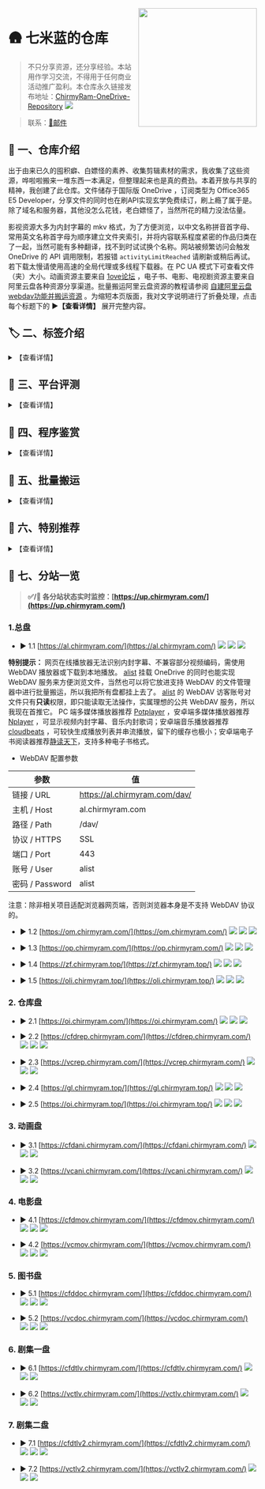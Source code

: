 <img align="right" width="240" src="https://cdn.jsdelivr.net/gh/ChirmyRam/ChirmyRam-OneDrive-Repository/odlogo.png">

# 🛖 七米蓝的仓库


> 不只分享资源，还分享经验。本站用作学习交流，不得用于任何商业活动推广盈利。本仓库永久链接发布地址：[ChirmyRam-OneDrive-Repository](https://github.com/ChirmyRam/ChirmyRam-OneDrive-Repository) [![](https://img.shields.io/github/forks/ChirmyRam/ChirmyRam-OneDrive-Repository?style=social&label=star)](https://github.com/ChirmyRam/ChirmyRam-OneDrive-Repository) 

> 联系：[📧邮件](https://mail.qq.com/cgi-bin/qm_share?t=qm_mailme&email=office@chirmyram.top)

## 🎤 一、仓库介绍

出于由来已久的囤积癖、白嫖怪的素养、收集剪辑素材的需求，我收集了这些资源，哗啦啦搬来一堆东西一本满足，但整理起来也是真的费劲。本着开放与共享的精神，我创建了此仓库。文件储存于国际版 OneDrive ，订阅类型为 Office365 E5 Developer，分享文件的同时也在刷API实现玄学免费续订，刷上瘾了属于是。除了域名和服务器，其他没怎么花钱，老白嫖怪了，当然所花的精力没法估量。

影视资源大多为内封字幕的 mkv 格式，为了方便浏览，以中文名称拼音首字母、常用英文名称首字母为顺序建立文件夹索引，并将内容联系程度紧密的作品归类在了一起，当然可能有多种翻译，找不到时试试换个名称。网站被频繁访问会触发 OneDrive 的 API 调用限制，若报错 `activityLimitReached` 请刷新或稍后再试。若下载太慢请使用高速的全局代理或多线程下载器。在 PC UA 模式下可查看文件（夹）大小。动画资源主要来自 [1ove论坛](https://www.qian.blue/archives/1ove-club.html) ，电子书、电影、电视剧资源主要来自阿里云盘各种资源分享渠道。批量搬运阿里云盘资源的教程请参阅 [自建阿里云盘webdav功能并搬运资源](https://www.chirmyram.top/archives/aliyunwebdav) 。为缩短本页版面，我对文字说明进行了折叠处理，点击每个标题下的 **▶【查看详情】** 展开完整内容。

## 🏷️ 二、标签介绍

<details>
  <summary>【查看详情】</summary>

### 1. 盘符介绍

不同的OneDrive目录程序所能挂载账户数量不尽相同，而我又不忍舍弃，所以部分网站同时挂载了六个盘，部分只挂载了一个盘。当然 **Root** 这个盘符是对网站整体六个盘抽象而言的，并不存在这样一个OneDrive账户。

- ![](https://img.shields.io/badge/Root-orange) 总盘 ：同时挂载以下六个盘。
- ![](https://img.shields.io/badge/Rep-orange) 仓库盘 ：存放杂七杂八的资源。
- ![](https://img.shields.io/badge/Ani-orange) 动画盘 ：存放动画资源。
- ![](https://img.shields.io/badge/Mov-orange) 电影盘 ：存放电影、纪录片资源。
- ![](https://img.shields.io/badge/Doc-orange) 图书盘 ：存放电子书资源。
- ![](https://img.shields.io/badge/Tlv1-orange) 剧集一盘 ：存放亚洲电视剧资源。
- ![](https://img.shields.io/badge/Tlv2-orange) 剧集二盘 ：存放欧美电视剧资源。

### 2. 标签介绍

绿色标签为**部署平台**，黑蓝标签为部署所用的**程序工具**，橙色标签为**挂载盘符**。可点击标签直接访问相关官网，程序软件均有部署教程。

以 [![](https://img.shields.io/badge/CFW-brightgreen?&style=flat)](https://www.cloudflare.com/zh-cn/) [![](https://img.shields.io/github/stars/qkqpttgf/OneManager-cfworkerskv?style=flat&label=star)](https://github.com/qkqpttgf/OneManager-cfworkerskv) [![](https://img.shields.io/badge/Root-orange?&style=flat)](https://com.chirmyram.com/) 为例，意为在 **CFW** 上使用 **OneManager** 挂载了**六个盘**。

</details>

## 🛫 三、平台评测

<details>
  <summary>【查看详情】</summary>

首先引入两个概念：SaaS ， PaaS。
SaaS ，Software-as-a-Service ，意为软件即服务。平台为用户提供软件部署、托管服务，用户不必自己配置。
PaaS ，Platform as a Service ，意为平台即服务。平台为用户提供软件开发、运行环境等整套服务，侧重于开发。

这是我的浅薄理解，当然在这里也不必深入理解、甚至还会混为一谈，介绍它俩是为了方便在谷歌搜索相关内容，同义搜索词还有 free cloud container 、free cloud hosting 等等。只需要知道这些平台都有一个共同的特点：用户可以将程序项目放到云服务平台持续运行，平台已经预先提供了相应的运行环境。

为了方便这里就简称云平台了，以此来看，如[腾讯云函数](https://cloud.tencent.com/product/scf/)、 [heroku](https://www.heroku.com/) 已经是为众多折腾玩家所周知。部署方式多为从 github 仓库拉取源码、使用CLI命令行工具从本地上传源码等，大多为 docker 容器服务构建，即源码等东西放进去就没法修改或取不出来，不同于 VPS 具有完整的 Linux 环境，这些云平台的环境都是指定的，选则后除非删除否则无法自由更改。这类云平台在国内较少，就那几大云服务商的云函数，限制比较多，国外倒是多如牛毛，这里有一个别人总结的、为开发者提供一定免费额度服务的平台 [free-for-dev](https://github.com/ripienaar/free-for-dev) ，点进每个平台应直奔 Price 页面看价格套餐。薅羊毛必备，我上穷碧落下黄泉尝试了好几家，实在折腾得够呛。

|平台|性质|免费额度|主要限制|部署方式|自定义域名|
|----|----|----|----|----|----|
|[heroku](https://www.heroku.com/)|虚拟化容器服务|每月总计550小时、绑定信用卡达1000小时|超30分钟不活跃将休眠并重置数据、每24小时重启并重置数据|拉取 github 仓库、CLI 命令行工具|绑定信用卡才能自定义域名，否则自行反代、付费才能配置 https|
|[vercel](https://vercel.com/)|静态网页服务|每月总计100G流量|每天部署100次、部署的网站被访问过多会发邮件警告封号|拉取 github 仓库、CLI 命令行工具|通过 CNAME 解析自定义域名、自动生成 SSL 证书、自动重定向至 https|
|[glitch](https://glitch.com/)|静态网页服务|每月总计1000小时|超30分钟不活跃将休眠|拉取 github 仓库|通过 CNAME 解析自定义域名、自动生成 SSL 证书、自动重定向至 https|
|[netlify](https://www.netlify.com/)|静态网页服务|每月总计100G流量、每月总计构建300分钟、站点数量无限|只能同时构建1个实例|拉取 github 仓库、CLI 命令行工具|通过 CNAME 解析自定义域名、自动生成 SSL 证书、自动重定向至 https|
|[okteto](https://okteto.com/)|虚拟化容器服务|最大部署10个实例|每日重置数据、容易封号|拉取 github 仓库、docker 命令、CLI 命令行工具|免费版不支持，自行反代|
|[railway](https://railway.app/)|虚拟化容器服务|每月5美刀|需要使用注册已达30天的 github 账户来注册它、风控较严|拉取 github 仓库、CLI 命令行工具|通过 CNAME 解析自定义域名、自动生成 SSL 证书|
|[fly.io](https://fly.io/)|虚拟化容器服务|每月总计2340小时、160G流量|需绑定信用卡才能获得（不验证扣款）、各地区流量额度不同|CLI 命令行工具|通过 CNAME 解析自定义域名、自动生成 SSL 证书、不会重定向至 https|
|[render](https://render.com/)|虚拟化容器服务|静态网页每月100G流量、 Web 服务每月总计750小时|需绑定信用卡才能获得Web服务额度（会验证扣款）、 Web 服务超15分钟不活跃将休眠并重置数据、 Web 服务随时重置并丢失数据|拉取 github 仓库|通过 CNAME 解析自定义域名、自动生成 SSL 证书、自动重定向至 https|
|[koyeb](https://www.koyeb.com/)|虚拟化容器服务|2个实例|注册需要等待审核、实例会重启丢失数据|拉取 github 仓库、docker 命令、CLI 命令行工具|目前不支持，自行反代|
|[replit](https://replit.com/)|IDE 服务|500M储存空间、500M RAM、0.2 - 0.5 vCPUs|IDE 终端无 root 权限、实例不活跃将休眠|拉取 github 仓库、IDE 终端执行|通过 CNAME 解析自定义域名、自动生成 SSL 证书、自动重定向至 https|
|[goorm](https://ide.goorm.io/)|IDE 服务|5个实例|只能同时运行一个实例、实例不活跃将休眠|IDE 终端执行|免费版不支持，自行反代|
|[cloudflare](https://www.cloudflare.com/zh-cn/)|CDN 、域名、代码托管服务| CFW 请求10W次/天、 CFP 请求10W次/天|自定义域名必须更改域名 NS 至 cloudflare|CFW 为手动填写代码或从 github 仓库拉取、CFP 为从 github 仓库拉取代码|CFW 为配置路由规则并 CNAME 解析域名，可能需要配置页面规则实现自动重定向到 https 、CFP 为直接 CNAME 解析域名并直接重定向至 https|

解读：

- 简介：部分超过一定时间不活跃会休眠的容器平台，适合部署那些即搭即用的项目，比如代理节点、解析下载工具、静态网页服务等测试项目，否则再次唤醒丢失部署后的所有更改超级麻烦，一夜回到解放前。使用免费的云数据库平台可以有效解决重置数据的问题，前提是这些项目支持使用数据库而且数据量不能太大，如 MySQL 云数据库 [db4free](https://db4free.net/) 、PostgreSQL 云数据库 [ElephantSQL](https://www.elephantsql.com/) 、MongoDB 云数据库 [MongoDB](https://www.mongodb.com/) 。

- 虚拟化容器服务：非常容易丢数据，所谓丢数据也就是恢复到初始状态，期间的任何更改被还原，不适合拿来弄经常变动的东西，比如挂载 OneDrive 就需会经常刷新 refresh token 。那有什么不会经常变的东西呢？比如一些纯工具站，如我搭的 [m3u8 视频在线下载器](https://m3.chirmyram.com/) 、网站监控工具 [Uptime Kuma](https://up.chirmyram.com/) ，前者属于静态网页且工作时比较吃CPU，上表很多平台可以部署，后者为 JavaScript 程序，需要 nodejs 环境或使用 docker 部署，提前配置好，连同配置一起丢进去部署，任它再怎么重置也还能正常工作。

- [fly.io](https://fly.io/)  ：Dockerfile 兼容性较差，别家都能用的 Dockerfile 在它这里总是报错无法成功部署。目前就在上面搭了几个 [v2ray 节点](https://github.com/lyz7805/v2ray4flyio) ，无论怎么重置数据也还是能用。

- 信用卡：部分平台需要绑定国外信用卡才能获得或提升额度。如 [fly.io](https://fly.io/) 和 [render](https://render.com/) ，这俩可以用虚拟信用卡过审核，我使用的是[易贝卡](https://www.easypayx.com/card)，申请教程见[视频教程](https://youtu.be/hKib4CAMKYo)、[文字教程](https://bbs.1ove.club/thread-6070.htm)。但是过不了甲骨文、GCP、AWS等平台，它们风控极为严格。

- CFW 、 CFP ：即 Cloudflare Workers 、Cloudflare Pages，前者托管 javascript 网页，后者为托管静态网页。我也很看重自定义域名的方式、是否支持 https ，如你所见我的所有分站都是自己的域名且自动重定向到了 https 。我更喜欢通过 CNAME 解析来自定义域名，否则就用 CFW 反代、添加 CFW 路由规则来自定义域名。反代教程见 [Onedrive+OneManager+Heroku+CFWorkers免费的OD列表](https://www.wangfuchao.com/458/) ，只有一个站就把两个分流地址改成一样的。

- TOS ：网站底部或文档中的 Terms of Service ，即服务条款，各平台都会封禁搭建离线下载、群发垃圾邮件、色情暴力等服务，均属滥用范畴违反服务条款，而 [heroku](https://www.heroku.com/) 还会封禁梯子代理服务。提前排个雷，我已被这俩平台封了大小号（很多平台我注册了多个号都没事）：
[okteto](https://okteto.com/)：大号搭建 qBittorrent 下 bt ，倒是不冤，以身试法。不过这家封号真的喜怒无常，不只我有这种情况，我自认为小号搭的东西没有违反 TOS 也给封了。
[railway](https://railway.app/)：被封原因为注册多个账户，这个就很冤了，我就因为梯子速度太慢换了个节点多刷新了几次就给 ban 了。索性当场注册个小号也还是没了。

- 安卓：我的个别分站有 [![](https://img.shields.io/badge/Android-brightgreen?&style=flat)](https://f-droid.org/packages/com.termux/) 标签，这是我将退役的华为畅享 6 折腾成为服务器后搭建的，物尽其用榨干最后一滴价值，就不再列入表中了。装上软件 [Termux](https://f-droid.org/packages/com.termux/) ，在 [Termux](https://f-droid.org/packages/com.termux/) 里面装上精简 [Centos8](https://f-droid.org/zh_Hans/packages/exa.lnx.a/) 子系统，连环套娃，然后使用内网穿透的方式搭建网站，所以失联是家常便饭，稳定性随缘。我部署了很多具有试玩性质的项目，更多部署经验参阅 [将手机内网穿透当作服务器并运行了几个项目](https://www.chirmyram.top/archives/phoneserver) ，不过现在我网站备案掉了使用的是自建的 frp 穿透。

</details>

## 🔣 四、程序鉴赏

<details>
  <summary>【查看详情】</summary>

挑选目录程序，我首先考虑能否在云托管平台一键部署，再考虑在 VPS 上部署，如果云平台无法部署、VPS 部署麻烦，就只能舍弃了，还考虑是否支持自动刷新 refresh token ，token 有效期三个月，毕竟重新获取一次还是挺麻烦的。我尤其偏爱利用 Golang 编写的程序，单个二进制文件直接执行、nginx 反代、supervisor 实现后台运行并守护进程，一条龙直接带走，也不需要考虑运行环境、依赖库、版本问题。

|程序|语言|运行环境|多账户|搜索范围|WebDAV|美化程度|
|----|----|----|----|----|----|----|
|[alist](https://github.com/Xhofe/alist)|Golang|直接运行|✔|✖|网盘转 WebDAV （读写）、WebDAV 访客账号（只读）|自定义|
|OneManager（[PHP](https://github.com/qkqpttgf/OneManager-php)、[CFW](https://github.com/qkqpttgf/OneManager-cfworkerskv)）|PHP、JavaScript|PHP、CFW|✔|✖|✖|多主题|
|[OneIndex](https://github.com/motao123/oneindex)|PHP|PHP（composer ）|✖|✖|✖|多主题|
|[FODI](https://github.com/vcheckzen/FODI)|JavaScript，HTML|CFW，Web|✖|✖|✖|简约|
|[onedrive-vercel-index](https://github.com/spencerwooo/onedrive-vercel-index)|TypeScript|Vercel|✖|✖|✖|简约|
|[gonelist](https://github.com/gonelist/gonelist)|Golang|直接运行|✖|全盘|✖|简约|
|[sharelist](https://github.com/reruin/sharelist/tree/0.1)|JavaScript|nodejs|✔|✖|网盘转 WebDAV（只读）|简约|
|[zfile](https://github.com/zhaojun1998/zfile)|Java|Java|✔|✖|✖|简约|
|[OLAINDEX](https://github.com/WangNingkai/OLAINDEX)|PHP|PHP（composer ）|✔|当前目录|✖|多主题|
|[PanIndex](https://github.com/Xhofe/alist)|Golang|直接运行|✔|全盘|WebDAV 转目录|多主题|
|[onepoint](https://github.com/ukuq/onepoint)|JavaScript|nodejs、CFW|✔|✖|✖|简约|
|[YukiDrive](https://github.com/YukiCoco/YukiDrive)|C#|直接运行|✔|✖|✖|简约|
|[PyOne](https://github.com/abbeyokgo/PyOne)|Python|Python3、Redis、MongoDb（Aria2）|✔|✖|✖|简约|
|CuteOne（[Python](https://github.com/Hackxiaoya/CuteOne)、[PHP](https://github.com/Hackxiaoya/CuteOneP)）|Python、PHP|Python3, MySQL, MongoDb、PHP（composer ）|✔|全盘|✖|简约|
|[JustList](https://github.com/txperl/JustList)|Python|Python3|✔|全盘|✖|简约|
|[OneList](https://github.com/MoeClub/OneList)|Python、Golang|Python3、直接运行|✔|✖|✖|简约|
|[nextlist](https://github.com/lixiaofei123/nextlist)|Golang|直接运行，MySQL|✔|✖|✖|简约|

解读：

- 简介：此表根据我的偏好习惯总结而来，我体验过上面大部分程序，差不多摸清了性质。更多细节请仔细阅读程序作者的介绍。如部分程序支持多账户挂载，多账户不单指 OneDrive 账户，还有国内外其他网盘、对象储存空间、文件传输协议。美化程度中多主题指程序内置预设好的多个主题，其他选项意为无法切换主题或自己修改代码切换主题。

- 全盘搜索：OneDrive 本身提供的全盘搜索 API 极为拉跨，程序要实现全盘搜索，一般首先会检索 OneDrive 中所有文件，在搭建环境中生成索引数据库，少量文件体验当然极为顺畅，但对于储存了海量文件的 OneDrive 简直是灾难，检索一遍极其耗费时间、检索结果不全造成大量空目录、触发 OneDrive API 调用限制导致网站崩溃、文件更新后无法及时跟进。故弃用。而 [gonelist](https://github.com/gonelist/gonelist) 则搭在手机上试玩。

- 运行环境： CFW 指 cloudflare workers ，和运行环境 vercel 一样，都是专为这些云托管平台而设计，因此直接将平台当做运行环境。[PyOne](https://github.com/abbeyokgo/PyOne) 的运行环境中有 Aria2 ，是因为它支持离线下载到 OneDrive ，这是一个可选功能，按需安装。

- WebDAV ：表中所指的 WebDAV 有两种情况。网盘转 WebDAV（只读）：指将挂载好的网盘实现 WebDAV 功能，和支持 WebDAV 的软件对接来实现查看文件，目前均只支持文件只读模式，即只能看不能改，属于扩展功能，适合公开分享；WebDAV 转目录：指将其他网盘提供的 WebDAV 挂载为网页端文件列表，公开展示出来，这也是这些目录程序的初始作用。

- [alist](https://github.com/Xhofe/alist) ：可以使用免费的远程云数据库将其部署至 [heroku](https://www.heroku.com/) 或 [render](https://render.com/) ，参照项目 [alist-heroku](https://github.com/sbwml/alist-heroku) ，在应用休眠后再次唤醒不会丢失数据。需要注意的是：在 [heroku](https://www.heroku.com/) 上部署后使用应用默认的域名、 CFW 反代加速可正常使用 WebDAV 功能，而 CFW 反代之后又自定义域名会导致 WebDAV 功能失效无法连接；在 [render](https://render.com/) 上面部署后使用默认域名、自定义域名均无法使用 WebDAV 功能，测试发现 [render](https://render.com/) 的应用默认域名也使用的 Cloudflare 的CDN，猜测就是这个因素影响了 WebDAV。

- [OneIndex](https://github.com/motao123/oneindex) ：原仓库已被作者删除，我用的是众多魔改分支中的一个，看图模式来自[闲得没事做改了一下 oneindex 的看图模式](https://www.hostloc.com/thread-484078-1-1.html)，评论系统来自 [oneindex网盘添加gitalk评论系统](https://iwalyou.com/515.html) ，主题美化来自[自带主题 nexmoe 的美化修改](https://github.com/Zisbusy/OneIndex-theme)。除此之外还有其他较为有特色的魔改版：[oneindex-j](https://github.com/jialezi/oneindex-j) 支持挂载国际版 Sharepoint 、世纪互联 OneDrive 及 Sharepoint ， 但仍只支持挂载一个账户；[OneindexN](https://github.com/xieqifei/OneindexN) 支持全盘搜索、aria2 离线下载，全局搜索为onedrive官方返回的结果，搜索结果并不准确；[OneindexM](https://github.com/Mintimate/OneindexM) 在 [OneindexN](https://github.com/xieqifei/OneindexN) 的基础上进行了修复和优化。

- [FODI](https://github.com/vcheckzen/FODI) ：前后端分离，后端部署于 CFW ，前端部署于 CFP ，也可部署于其他静态网站云平台或 VPS 主机，初次加载较慢需要数秒，加载完毕后就像在本地浏览文件一样，体验相当丝滑。

- [sharelist](https://github.com/reruin/sharelist/tree/0.1) ：表中所列出的是0.1版本，非最新版，0.1存在较多致命 bug ，如挂载账户超过1个所有账户的路径都会指向同一个，使用 WebDAV 播放视频时间一长就会导致整个网站变为所播放视频视频的直链，相当令人头痛，曾尝试搭建分站来解决问题，同时运行多个 nodejs 进程也很不方便，迫于是当时发现唯一支持挂载网盘为 WebDAV 只读功能的程序，就一直用着，憋得慌。而新版目前仍在开发中，文档也不完善，而且新版的 bug 还是巨多。直到遇见 [alist](https://github.com/Xhofe/alist) ，完美的解决了问题，同时挂载多个盘也实现了 WebDAV 只读，立马弃用 [sharelist](https://github.com/reruin/sharelist/tree/0.1) 。

- [zfile](https://github.com/zhaojun1998/zfile) ：众所周知 Java 程序向来极为占用资源，放在 VPS 上有些奢侈了，所以我只是部署在了手机上试玩。功能确实强大，浏览体验也很顺畅。

</details>

## 🚀 五、批量搬运

<details>
  <summary>【查看详情】</summary>

> 使用原始的批量下载工具进行下载也行，不过更推荐认识一下 [Rclone](https://rclone.org/) 。

[Rclone](https://rclone.org/) 是一个支持多种云储存平台、国外云盘、储存协议的命令行工具，兼容 OneDrive 独特的 WebDAV 功能，自行搜索使用教程。在其他资源账户中，赋予域内另一空白账户对其资源文件夹的**只可查看权限**，即**只读权限**，使用 [Rclone](https://rclone.org/) 配置该空白账户及资源文件夹链接，自动加密账户密码，既可共享出来以供他人批量搬运资源，又能：限制操作权限、避免泄露密码、避免没有创建 API 权限的尴尬、不必担心 refresh token 过期。直接在 [Rclone](https://rclone.org/) 配置文件中填入下述配置，不必再逐步配置，再次配置会导致已被加密的密码再次被加密， [Rclone](https://rclone.org/) 无法识别真实密码从而报错。配置名 `[root]` 即为盘符名，配置名在 [Rclone](https://rclone.org/) 中称为 `remote` 。

[Rclone](https://rclone.org/) 还有相对简便易用的图形界面程序 [RcloneBrowser](https://github.com/kapitainsky/RcloneBrowser/releases) ，如果命令行用起来不太顺手可以试试。下载核心程序 [Rclone](https://rclone.org/downloads/) 解压，下载图形界面程序 [RcloneBrowser](https://github.com/kapitainsky/RcloneBrowser/releases)  安装。新建一个 `rclone.conf` 文本文件，将下述配置文件复制进去。在图形程序中，点击左上角 `file` → `preferences` ， `rclone location` 选择解压出的 rclone 核心主程序 `rclone.exe` ， `rclone.conf location` 选择新建的 `rclone.conf` 文件。回到图形程序界面点击左下角 `refresh` 刷新出配置，最后就可以浏览文件批量下载了，在顶部第二行 `Jobs` 中查看传输进程。

- [Rclone](https://rclone.org/) 配置文件

```
[root]
type = webdav
url = https://al.chirmyram.com/dav/
vendor = other
user = alist
pass = kCJQSyuVJDmwgI0BM60Mtum8VGnI
```
```
[rep]
type = webdav
url = https://chirmyram-my.sharepoint.com/personal/pub_chirmyram_top/Documents/
vendor = sharepoint
user = croffice@chirmyram.top
pass = ia4QaFUxBYI8crnhR3m5wBbkDncmhSYt7oNBFg
```
```
[ani]
type = webdav
url = https://chirmyram-my.sharepoint.com/personal/ani_chirmyram_top/Documents/
vendor = sharepoint
user = croffice@chirmyram.top
pass = ia4QaFUxBYI8crnhR3m5wBbkDncmhSYt7oNBFg
```
```
[mov]
type = webdav
url = https://chirmyram-my.sharepoint.com/personal/mov_chirmyram_top/Documents/
vendor = sharepoint
user = croffice@chirmyram.top
pass = ia4QaFUxBYI8crnhR3m5wBbkDncmhSYt7oNBFg
```
```
[doc]
type = webdav
url = https://chirmyram-my.sharepoint.com/personal/doc_chirmyram_top/Documents/
vendor = sharepoint
user = croffice@chirmyram.top
pass = ia4QaFUxBYI8crnhR3m5wBbkDncmhSYt7oNBFg
```
```
[tlv1]
type = webdav
url = https://chirmyram-my.sharepoint.com/personal/tlv_chirmyram_top/Documents/
vendor = sharepoint
user = croffice@chirmyram.top
pass = ia4QaFUxBYI8crnhR3m5wBbkDncmhSYt7oNBFg
```
```
[tlv2]
type = webdav
url = https://chirmyram-my.sharepoint.com/personal/tlv2_chirmyram_top/Documents/
vendor = sharepoint
user = croffice@chirmyram.top
pass = ia4QaFUxBYI8crnhR3m5wBbkDncmhSYt7oNBFg
```

这里有两种 WebDAV 服务，分为 [alist](https://github.com/Xhofe/alist) 自建和 OneDrive 官方。更多实现 OneDrive WebDAV 的方式请参考我的博客文章[让 OneDrive 实现 WebDAV 服务](https://www.chirmyram.top/archives/onedrivewebdav) 。

 [alist](https://github.com/Xhofe/alist) 挂载 OneDrive 的同时也能实现 WebDAV 服务来方便浏览文件，当然也可以将它放进支持 WebDAV 的文件管理器中进行批量搬运，也不会走自建服务器的流量，所以我把所有盘都挂上去了。 [alist](https://github.com/Xhofe/alist) 的 WebDAV 访客账号对文件只有**只读**权限，即只能读取无法操作，实属理想的公共 WebDAV 服务。但这只是我自建的 WebDAV 服务，远不如微软官方的稳定。

OneDrive 商业版本身不支持目前通行的 WebDAV 协议，但它确实有比较特殊的 WebDAV 功能。以我的 E5 OneDrive 登录后首页根目录地址为例：
```
https://chirmyram-my.sharepoint.com/personal/pub_chirmyram_top/_layouts/15/onedrive.aspx
```
则其对应的 WebDAV 链接为：
```
https://chirmyram-my.sharepoint.com/personal/pub_chirmyram_top/Documents/
```
观察其特点可发现，将末尾的 `/_layouts/15/onedrive.aspx` 替换为 `/Documents/` 就可以了。末尾 /Documents/ 即为 OneDrive 根目录，也可在其后继续添加子目录。

建议少量分批次搬运，否则我修改部分资源的时候会导致搬运任务出错，前功尽弃。两个网盘对拷不会占用本地储存空间，当然流量还是烧的自己的，而且是双倍流量，不过部分 VPS 商家不会计算进入VPS 的入网流量。还可以使用微软官方 OneDrive 搬运工具 [Mover](https://app.mover.io/) 在两个账号之间搬运资源，高速稳定，一天可搬1T（前提是得有两个账号的密码、单文件上限15G）。

</details>

## 🌟 六、特别推荐

<details>
  <summary>【查看详情】</summary>

酒香还怕巷子深，有部分资源初具规模但体积不够大（同类资源未超过5T），没有独立存放到一个盘上，而是杂七杂八散落在了仓库盘，不方便查找，于是在这里特别推荐。若链接无法访问请在第七章分站中按相同路径查找。

1. [欧路词典库](https://al.chirmyram.com/rep/Doc/%E6%AC%A7%E8%B7%AF%E8%AF%8D%E5%85%B8%E5%BA%93)

共25本英语词典，含离线语音文件，排版精美，与纸质版一致。

2. [音乐](https://al.chirmyram.com/rep/Music)

周杰伦全套 、许嵩全套、部分ACG音乐及其他杂七杂八我喜欢听的歌，能下到无损的均为无损，内嵌专辑封面、歌词。

3. [软件合集](https://al.chirmyram.com/rep/PC/sof)

包含由 [@vposy](https://weibo.com/u/1112829033) 修改的 Adobe 全家桶、 [NextITellYou](https://next.itellyou.cn/) 整站 Windows 官方镜像文件（截止2021-12-21）、[软件安装管家](https://mp.weixin.qq.com/s/3uYhgpRpkfo2hBNhuW-zpw)微信公众号软件目录整套软件（截止21年12月Win版），当然第一部分装机必备里面烂大街的软件没有搬。

</details>

## 📂 七、分站一览

> **✅/🔴  各分站状态实时监控：[https://up.chirmyram.com/](https://up.chirmyram.com/)**

### 1.总盘

- ▶ 1.1 [https://al.chirmyram.com/](https://al.chirmyram.com/) [![](https://img.shields.io/badge/TCT-brightgreen?&style=flat)](https://cloud.tencent.com/product/lighthouse) [![](https://img.shields.io/github/stars/Xhofe/alist?style=flat&label=star)](https://github.com/Xhofe/alist) [![](https://img.shields.io/badge/Root-orange?&style=flat)](https://al.chirmyram.com/)

**特别提示：** 网页在线播放器无法识别内封字幕、不兼容部分视频编码，需使用 WebDAV 播放器或下载到本地播放。 [alist](https://github.com/Xhofe/alist) 挂载 OneDrive 的同时也能实现 WebDAV 服务来方便浏览文件，当然也可以将它放进支持 WebDAV 的文件管理器中进行批量搬运，所以我把所有盘都挂上去了。 [alist](https://github.com/Xhofe/alist) 的 WebDAV 访客账号对文件只有**只读**权限，即只能读取无法操作，实属理想的公共 WebDAV 服务，所以我现在首推它。 PC 端多媒体播放器推荐 [Potplayer](https://potplayer.daum.net/?lang=zh_CN) ，安卓端多媒体播放器推荐 [Nplayer](https://al.chirmyram.com/rep/Android/%E8%B0%B7%E6%AD%8C%E5%95%86%E5%BA%97/nPlayer_1.7.7.7_191219.apk) ，可显示视频内封字幕、音乐内封歌词；安卓端音乐播放器推荐 [cloudbeats](https://al.chirmyram.com/rep/Android/%E8%B0%B7%E6%AD%8C%E5%95%86%E5%BA%97/CloudBeats_1.8.4.apk) ，可较快生成播放列表并串流播放，留下的缓存也极小；安卓端电子书阅读器推荐[静读天下](https://al.chirmyram.com/rep/Android/%E8%B0%B7%E6%AD%8C%E5%95%86%E5%BA%97/Moon_Reader_Pro-v7.0_build_700005-M.apk)，支持多种电子书格式。
- WebDAV 配置参数

|参数|值|
|----|----|
|链接 / URL|https://al.chirmyram.com/dav/|
|主机 / Host|al.chirmyram.com|
|路径 / Path|/dav/|
|协议 / HTTPS|SSL|
|端口 / Port|443|
|账号 / User|alist|
|密码 / Password|alist|

注意：除非相关项目适配浏览器网页端，否则浏览器本身是不支持 WebDAV 协议的。

- ▶ 1.2 [https://om.chirmyram.com/](https://om.chirmyram.com/) [![](https://img.shields.io/badge/Euserv-brightgreen?&style=flat)](https://euserv.com/) [![](https://img.shields.io/github/stars/qkqpttgf/OneManager-php?style=flat&label=star)](https://github.com/qkqpttgf/OneManager-php) [![](https://img.shields.io/badge/Root-orange?&style=flat)](https://om.chirmyram.com/)

- ▶ 1.3 [https://op.chirmyram.com/](https://op.chirmyram.com/) [![](https://img.shields.io/badge/Euserv-brightgreen?&style=flat)](https://euserv.com/) [![](https://img.shields.io/github/stars/ukuq/onepoint?style=flat&label=star)](https://github.com/ukuq/onepoint) [![](https://img.shields.io/badge/Root-orange?&style=flat)](https://op.chirmyram.com/)

- ▶ 1.4 [https://zf.chirmyram.top/](https://zf.chirmyram.top/) [![](https://img.shields.io/badge/Android-brightgreen?&style=flat)](https://f-droid.org/packages/com.termux/) [![](https://img.shields.io/github/stars/zhaojun1998/Zfile?style=flat&label=star)](https://github.com/zhaojun1998/Zfile) [![](https://img.shields.io/badge/Root-orange?&style=flat)](https://zf.chirmyram.top/)

- ▶ 1.5 [https://oli.chirmyram.top/](https://oli.chirmyram.top/) [![](https://img.shields.io/badge/Android-brightgreen?&style=flat)](https://f-droid.org/packages/com.termux/) [![](https://img.shields.io/github/stars/WangNingkai/OLAINDEX?style=flat&label=star)](https://github.com/WangNingkai/OLAINDEX) [![](https://img.shields.io/badge/Root-orange?&style=flat)](https://oli.chirmyram.top/)

### 2. 仓库盘

- ▶ 2.1 [https://oi.chirmyram.com/](https://oi.chirmyram.com/) [![](https://img.shields.io/badge/Euserv-brightgreen?&style=flat)](https://euserv.com/) [![](https://img.shields.io/github/stars/motao123/oneindex?style=flat&label=star)](https://github.com/motao123/oneindex) [![](https://img.shields.io/badge/Rep-orange?&style=flat)](https://oi.chirmyram.com/)

- ▶ 2.2 [https://cfdrep.chirmyram.com/](https://cfdrep.chirmyram.com/) [![](https://img.shields.io/badge/CFW_CFP-brightgreen?&style=flat)](https://www.cloudflare.com/zh-cn/) [![](https://img.shields.io/github/stars/vcheckzen/FODI?style=flat&label=star)](https://logi.im/back-end/fodi-on-cloudflare.html) [![](https://img.shields.io/badge/Rep-orange?&style=flat)](https://cfdrep.chirmyram.com/)

- ▶ 2.3 [https://vcrep.chirmyram.com/](https://vcrep.chirmyram.com/) [![](https://img.shields.io/badge/Vercel-brightgreen?&style=flat)](https://vercel.com/) [![](https://img.shields.io/github/stars/spencerwooo/onedrive-vercel-index?style=flat&label=star)](https://github.com/spencerwooo/onedrive-vercel-index) [![](https://img.shields.io/badge/Rep-orange?&style=flat)](https://vcrep.chirmyram.com/)

- ▶ 2.4 [https://gl.chirmyram.top/](https://gl.chirmyram.top/) [![](https://img.shields.io/badge/Android-brightgreen?&style=flat)](https://f-droid.org/packages/com.termux/) [![](https://img.shields.io/github/stars/gonelist/gonelist?style=flat&label=star)](https://github.com/gonelist/gonelist) [![](https://img.shields.io/badge/Rep-orange?&style=flat)](https://gl.chirmyram.top/)

- ▶ 2.5 [https://oi.chirmyram.top/](https://oi.chirmyram.top/) [![](https://img.shields.io/badge/Android-brightgreen?&style=flat)](https://f-droid.org/packages/com.termux/) [![](https://img.shields.io/github/stars/motao123/oneindex?style=flat&label=star)](https://github.com/motao123/oneindex) [![](https://img.shields.io/badge/Rep-orange?&style=flat)](https://oi.chirmyram.top/)

### 3. 动画盘

- ▶ 3.1 [https://cfdani.chirmyram.com/](https://cfdani.chirmyram.com/) [![](https://img.shields.io/badge/CFW_CFP-brightgreen?&style=flat)](https://www.cloudflare.com/zh-cn/) [![](https://img.shields.io/github/stars/vcheckzen/FODI?style=flat&label=star)](https://logi.im/back-end/fodi-on-cloudflare.html) [![](https://img.shields.io/badge/Ani-orange?&style=flat)](https://cfdani.chirmyram.com/)

- ▶ 3.2 [https://vcani.chirmyram.com/](https://vcani.chirmyram.com/) [![](https://img.shields.io/badge/Vercel-brightgreen?&style=flat)](https://vercel.com/) [![](https://img.shields.io/github/stars/spencerwooo/onedrive-vercel-index?style=flat&label=star)](https://github.com/spencerwooo/onedrive-vercel-index) [![](https://img.shields.io/badge/Ani-orange?&style=flat)](https://vcani.chirmyram.com/)

### 4. 电影盘

- ▶ 4.1 [https://cfdmov.chirmyram.com/](https://cfdmov.chirmyram.com/) [![](https://img.shields.io/badge/CFW_CFP-brightgreen?&style=flat)](https://www.cloudflare.com/zh-cn/) [![](https://img.shields.io/github/stars/vcheckzen/FODI?style=flat&label=star)](https://logi.im/back-end/fodi-on-cloudflare.html) [![](https://img.shields.io/badge/Mov-orange?&style=flat)](https://cfdmov.chirmyram.com/)

- ▶ 4.2 [https://vcmov.chirmyram.com/](https://vcmov.chirmyram.com/) [![](https://img.shields.io/badge/Vercel-brightgreen?&style=flat)](https://vercel.com/) [![](https://img.shields.io/github/stars/spencerwooo/onedrive-vercel-index?style=flat&label=star)](https://github.com/spencerwooo/onedrive-vercel-index) [![](https://img.shields.io/badge/Mov-orange?&style=flat)](https://vcmov.chirmyram.com/)

### 5. 图书盘

- ▶ 5.1 [https://cfddoc.chirmyram.com/](https://cfddoc.chirmyram.com/) [![](https://img.shields.io/badge/CFW_CFP-brightgreen?&style=flat)](https://www.cloudflare.com/zh-cn/) [![](https://img.shields.io/github/stars/vcheckzen/FODI?style=flat&label=star)](https://logi.im/back-end/fodi-on-cloudflare.html) [![](https://img.shields.io/badge/Doc-orange?&style=flat)](https://cfddoc.chirmyram.com/)

- ▶ 5.2 [https://vcdoc.chirmyram.com/](https://vcdoc.chirmyram.com/) [![](https://img.shields.io/badge/Vercel-brightgreen?&style=flat)](https://vercel.com/) [![](https://img.shields.io/github/stars/spencerwooo/onedrive-vercel-index?style=flat&label=star)](https://github.com/spencerwooo/onedrive-vercel-index) [![](https://img.shields.io/badge/Doc-orange?&style=flat)](https://vcdoc.chirmyram.com/)

### 6. 剧集一盘

- ▶ 6.1 [https://cfdtlv.chirmyram.com/](https://cfdtlv.chirmyram.com/) [![](https://img.shields.io/badge/CFW_CFP-brightgreen?&style=flat)](https://www.cloudflare.com/zh-cn/) [![](https://img.shields.io/github/stars/vcheckzen/FODI?style=flat&label=star)](https://logi.im/back-end/fodi-on-cloudflare.html) [![](https://img.shields.io/badge/Tlv-orange?&style=flat)](https://cfdtlv.chirmyram.com/)

- ▶ 6.2 [https://vctlv.chirmyram.com/](https://vctlv.chirmyram.com/) [![](https://img.shields.io/badge/Vercel-brightgreen?&style=flat)](https://vercel.com/) [![](https://img.shields.io/github/stars/spencerwooo/onedrive-vercel-index?style=flat&label=star)](https://github.com/spencerwooo/onedrive-vercel-index) [![](https://img.shields.io/badge/Tlv-orange?&style=flat)](https://vctlv.chirmyram.com/)

### 7. 剧集二盘

- ▶ 7.1 [https://cfdtlv2.chirmyram.com/](https://cfdtlv2.chirmyram.com/) [![](https://img.shields.io/badge/CFW_CFP-brightgreen?&style=flat)](https://www.cloudflare.com/zh-cn/) [![](https://img.shields.io/github/stars/vcheckzen/FODI?style=flat&label=star)](https://logi.im/back-end/fodi-on-cloudflare.html) [![](https://img.shields.io/badge/Tlv2-orange?&style=flat)](https://cfdtlv2.chirmyram.com/)

- ▶ 7.2 [https://vctlv2.chirmyram.com/](https://vctlv2.chirmyram.com/) [![](https://img.shields.io/badge/Vercel-brightgreen?&style=flat)](https://vercel.com/) [![](https://img.shields.io/github/stars/spencerwooo/onedrive-vercel-index?style=flat&label=star)](https://github.com/spencerwooo/onedrive-vercel-index) [![](https://img.shields.io/badge/Tlv2-orange?&style=flat)](https://vctlv2.chirmyram.com/)
